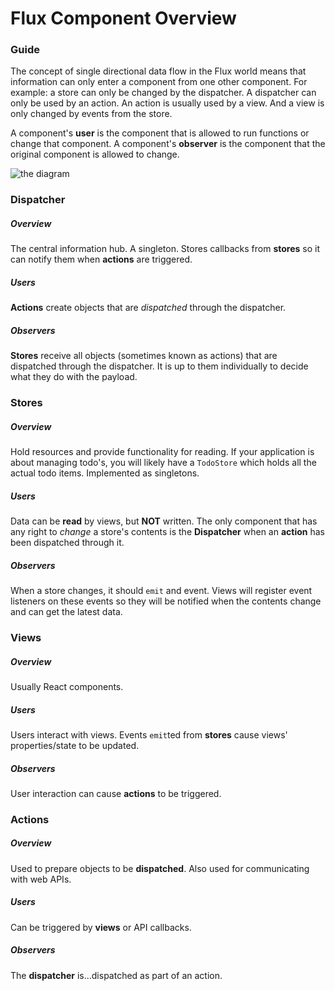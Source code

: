 # Flux Component Overview

### Guide
The concept of single directional data flow in the Flux world means that
information can only enter a component from one other component. For
example: a store can only be changed by the dispatcher. A dispatcher can
only be used by an action. An action is usually used by a view. And a
view is only changed by events from the store. 

A component's **user** is the component that is allowed to run functions
or change that component. A component's **observer** is the component that
the original component is allowed to change.

![the diagram](flux-diagram.png)


### Dispatcher
##### Overview
The central information hub. A singleton. Stores callbacks from **stores**
so it can notify them when **actions** are triggered.
##### Users
**Actions** create objects that are _dispatched_ through the dispatcher.
##### Observers
**Stores** receive all objects (sometimes known as actions) that are dispatched through the dispatcher.
It is up to them individually to decide what they do with the payload.

### Stores
##### Overview
Hold resources and provide functionality for reading. If your
application is about managing todo's, you will likely have a `TodoStore`
which holds all the actual todo items. Implemented as singletons.
##### Users
Data can be **read** by views, but **NOT** written. The only component that
has any right to _change_ a store's contents is the **Dispatcher** when an
**action** has been dispatched through it.
##### Observers
When a store changes, it should `emit` and event. Views will register
event listeners on these events so they will be notified when the
contents change and can get the latest data.

### Views
##### Overview
Usually React components.
##### Users
Users interact with views. Events `emit`ted from **stores** cause views'
properties/state to be updated.
##### Observers
User interaction can cause **actions** to be triggered.

### Actions
##### Overview
Used to prepare objects to be **dispatched**. Also used for communicating
with web APIs.
##### Users
Can be triggered by **views** or API callbacks.
##### Observers
The **dispatcher** is...dispatched as part of an action.
